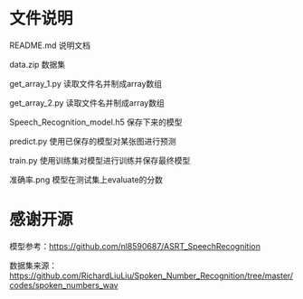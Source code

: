 # 文件说明

README.md 说明文档

data.zip 数据集

get_array_1.py 读取文件名并制成array数组

get_array_2.py 读取文件名并制成array数组

Speech_Recognition_model.h5 保存下来的模型

predict.py 使用已保存的模型对某张图进行预测

train.py 使用训练集对模型进行训练并保存最终模型

准确率.png 模型在测试集上evaluate的分数

# 感谢开源

模型参考：https://github.com/nl8590687/ASRT_SpeechRecognition

数据集来源：https://github.com/RichardLiuLiu/Spoken_Number_Recognition/tree/master/codes/spoken_numbers_wav
